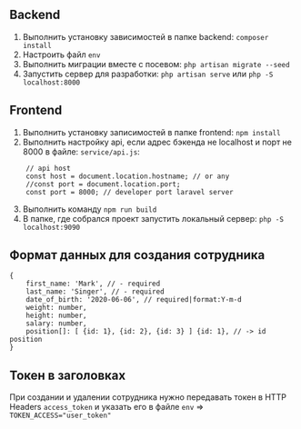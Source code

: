 ## Backend

1. Выполнить установку зависимостей в папке backend: `composer install`
2. Настроить файл `env`
3. Выполнить миграции вместе с посевом: `php artisan migrate --seed`
4. Запустить сервер для разработки: `php artisan serve` или `php -S localhost:8000`

## Frontend

1. Выполнить установку записимостей в папке frontend: `npm install`
2. Выполнить настройку api, если адрес бэкенда не localhost и порт не 8000 в файле: `service/api.js`:
```
    // api host
    const host = document.location.hostname; // or any
    //const port = document.location.port;
    const port = 8000; // developer port laravel server
```
3. Выполнить команду `npm run build`
4. В папке, где собрался проект запустить локальный сервер: `php -S localhost:9090`

## Формат данных для создания сотрудника

```
{
	first_name: 'Mark', // - required
	last_name: 'Singer', // - required
	date_of_birth: '2020-06-06', // required|format:Y-m-d
	weight: number,
	height: number,
	salary: number,
	position[]: [ {id: 1}, {id: 2}, {id: 3} ] {id: 1}, // -> id position
}
```

## Токен в заголовках
При создании и удалении сотрудника нужно передавать токен в HTTP Headers `access_token` 
и указать его в файле `env` => `TOKEN_ACCESS="user_token"`